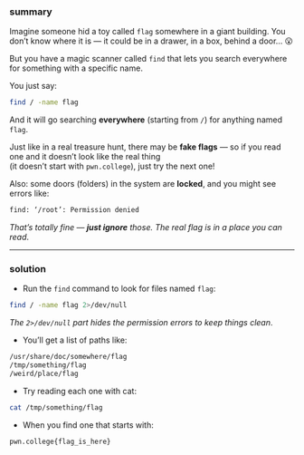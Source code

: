 ### summary 
Imagine someone hid a toy called `flag` somewhere in a giant building. You don’t know where it is — it could be in a drawer, in a box, behind a door… 😮

But you have a magic scanner called `find` that lets you search everywhere for something with a specific name.

You just say:
```bash
find / -name flag
```
And it will go searching **everywhere** (starting from `/`) for anything named `flag`.

Just like in a real treasure hunt, there may be **fake flags** — so if you read one and it doesn’t look like the real thing<br> (it doesn’t start with `pwn.college`), just try the next one!

Also: some doors (folders) in the system are **locked**, and you might see errors like:
```bash
find: ‘/root’: Permission denied
```
*That’s totally fine — **just ignore** those. The real flag is in a place you can read*.
_________
### solution
- Run the `find` command to look for files named `flag`:
```bash
find / -name flag 2>/dev/null
```
*The `2>/dev/null` part hides the permission errors to keep things clean*.
- You’ll get a list of paths like:
```bash
/usr/share/doc/somewhere/flag
/tmp/something/flag
/weird/place/flag
```
- Try reading each one with cat:
```bash
cat /tmp/something/flag
```
- When you find one that starts with:
```bash
pwn.college{flag_is_here}
```
